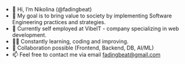 - 👋 Hi, I’m Nikolina (@fadingbeat)
- 👀 My goal is to bring value to society by implementing Software Engineering practices and strategies.
- 🌱 Currently self employed at VibeIT - company specializing in web development.
- 👩‍💻 Constantly learning, coding and improving.
- 💞️ Collaboration possible (Frontend, Backend, DB, AI/ML) 
- 📫 Feel free to contact me via email fadingbeat@gmail.com

<!---
fadingbeat/fadingbeat is a ✨ special ✨ repository because its `README.md` (this file) appears on your GitHub profile.
You can click the Preview link to take a look at your changes.
--->
